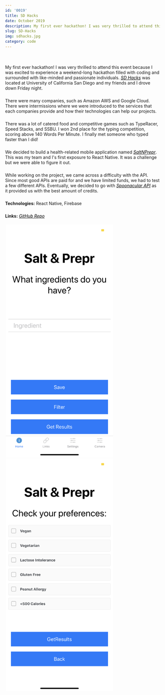 ```yaml
---
id: '0019'
title: SD Hacks
date: October 2019
description: My first ever hackathon! I was very thrilled to attend this event because I was excited to experience a weekend-long hackathon filled with coding and surrounded with like-minded and passionate individuals. SD Hacks...
slug: SD-Hacks
img: sdhacks.jpg
category: code
---
```


<img src="" width="720" />

<p>
    My first ever hackathon! I was very thrilled to attend this event because I was excited to experience a weekend-long hackathon filled with coding and surrounded with like-minded and passionate individuals. <a href="http://www.sdhacks.io/" target="_blank" id="p2">SD Hacks</a> was located at University of California San Diego and my friends and I drove down Friday night.
</p>
<p>
    There were many companies, such as Amazon AWS and Google Cloud. There were intermissions where we were introduced to the services that each companies provide and how their technologies can help our projects. 
</p>
<p>
    There was a lot of catered food and competitive games such as TypeRacer, Speed Stacks, and SSBU. I won 2nd place for the typing competition, scoring above 140 Words Per Minute. I finally met someone who typed faster than I did!
</p>
<p>
    We decided to build a health-related mobile application named <a href="https://github.com/krissylegaspi/SaltNPrepr" target="_blank" id="p2">SaltNPrepr</a>. This was my team and I's first exposure to React Native. It was a challenge but we were able to figure it out.
</p>
<p>
    While working on the project, we came across a difficulty with the API. Since most good APIs are paid for and we have limited funds, we had to test a few different APIs. Eventually, we decided to go with <a href="https://spoonacular.com/food-api" target="_blank" id="p2">Spoonacular API</a> as it provided us with the best amount of credits.
</p>
<p>
    <p1>Technologies:</p1> React Native, Firebase
</p>
<p>
    <p1>Links:</p1>
        <a href="https://github.com/krissylegaspi/SaltNPrepr" target="_blank" id="p2">GitHub Repo</a>
</p>
<div class="screenshot">
    <img src="https://github.com/krissylegaspi/personal-website/blob/main/src/assets/Project/SaltNPrepr/page1.png?raw=true"  width="350" />
    <img src="https://github.com/krissylegaspi/personal-website/blob/main/src/assets/Project/SaltNPrepr/page2.png?raw=true" width="350" />
</div>

<style>

div {
   text-align: justify;
}

p {
    padding-top: 5px;
    padding-bottom: 5px;
}

p1 {
    font-weight: bold;
}

#p2 {
    font-style: italic;
    color: black;
}

#p2:hover {
    text-decoration: underline;
}

.screenshot img {
    padding-left: 2px;
    padding-right: 2px;
}

</style>
